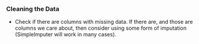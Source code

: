 ### Cleaning the Data
- Check if there are columns with missing data. If there are, and those are columns we care about, then consider using some form of imputation (SimpleImputer will work in many cases).
